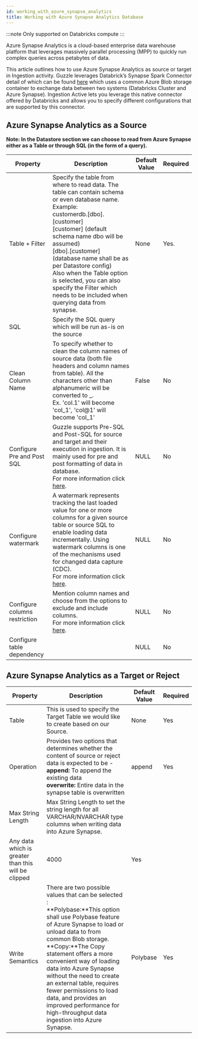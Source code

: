 ```yaml
---
id: working_with_azure_synapse_analytics
title: Working with Azure Synapse Analytics Database
---
```


:::note 
Only supported on Databricks compute
:::

Azure Synapse Analytics is a cloud-based enterprise data warehouse platform that leverages massively parallel processing (MPP) to quickly run complex queries across petabytes of data. 

This article outlines how to use Azure Synapse Analytics as source or target in Ingestion activity. Guzzle leverages Databrick’s Synapse Spark Connector detail of which can be found [here](https://docs.microsoft.com/en-us/azure/databricks/data/data-sources/azure/synapse-analytics) which uses a common Azure Blob storage container to exchange data between two systems (Databricks Cluster and Azure Synapse). Ingestion Active lets you leverage this native connector offered by Databricks and allows you to specify different configurations that are supported by this connector. 

## Azure Synapse Analytics as a Source

**Note: In the Datastore section we can choose to read from Azure Synapse either as a Table or through SQL (in the form of a query).**

|Property|Description|Default Value|Required|
|--- |--- |--- |--- |
|Table + Filter|Specify the table from where to read data. The table can contain schema or even database name. Example: <br/>customerdb.[dbo].[customer]<br/>[customer] (default schema name dbo will be assumed)<br/>[dbo].[customer] (database name shall be as per Datastore config)<br/>Also when the Table option is selected, you can also specify the Filter which needs to be included when querying data from synapse.|None|Yes.|
|SQL|Specify the SQL query which will be run as-is on the source|||
|Clean Column Name|To specify whether to clean the column names of source data (both file headers and column names from table). All the characters other than alphanumeric will be converted to _.<br/>Ex. 'col.1' will become 'col_1', 'col@1' will become 'col_1'|False|No|
|Configure Pre and Post SQL|Guzzle supports Pre-SQL and Post-SQL for source and target and their execution in ingestion. It is mainly used for pre and post formatting of data in database.<br/> For more information click [here](https://guzzle.justanalytics.com/docs/how_to_guides/ingest_data/pre-SQL_and%20post-SQL_in_ingestion). |NULL|No|
|Configure watermark|A watermark represents tracking the last loaded value for one or more columns for a given source table or source SQL to enable loading data incrementally. Using watermark columns is one of the mechanisms used for changed data capture (CDC). <br/> For more information click [here](https://guzzle.justanalytics.com/docs/how_to_guides/ingest_data/watermark). |NULL|No|
|Configure columns restriction|Mention column names and choose from the options to exclude and include columns. <br/> For more information click [here](https://guzzle.justanalytics.com/docs/how_to_guides/ingest_data/column_restrictions).|NULL|No|
|Configure table dependency| |NULL|No|



## Azure Synapse Analytics as a Target or Reject

|Property|Description|Default Value|Required|
|--- |--- |--- |--- |
|Table|This is used to specify the Target Table we would like to create based on our Source.|None|Yes|
|Operation|Provides two options that determines whether the content of source or reject data is expected to be -<br/>**append:** To append the existing data <br/>**overwrite:** Entire data in the synapse table is overwritten|append|Yes|
|Max String Length|Max String Length to set the string length for all VARCHAR/NVARCHAR type columns when writing data into Azure Synapse.
Any data which is greater than this will be clipped|4000|Yes|
|Write Semantics|There are two possible values that can be selected :<br/>**Polybase:**This option shall use Polybase feature of Azure Synapse to load or unload data to from common Blob storage. <br/>**Copy:**The Copy statement offers a more convenient way of loading data into Azure Synapse without the need to create an external table, requires fewer permissions to load data, and provides an improved performance for high-throughput data ingestion into Azure Synapse.|Polybase|Yes|


